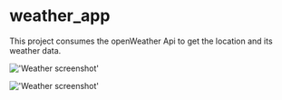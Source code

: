 # weather_app

This project consumes the openWeather Api to get the location and its weather data.

!['Weather screenshot'](https://github.com/mercykip/weather_app/blob/master/web/assets/images/home.png) 

!['Weather screenshot'](https://github.com/mercykip/weather_app/blob/master/web/assets/images/city.png) 




